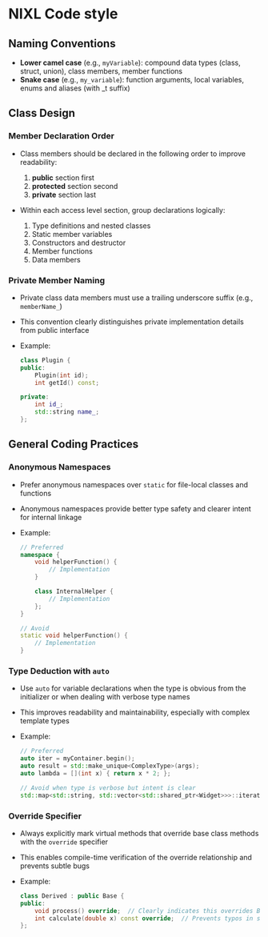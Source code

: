 <!--
SPDX-FileCopyrightText: Copyright (c) 2024-2025 NVIDIA CORPORATION & AFFILIATES. All rights reserved.
SPDX-License-Identifier: Apache-2.0

Licensed under the Apache License, Version 2.0 (the "License");
you may not use this file except in compliance with the License.
You may obtain a copy of the License at

http://www.apache.org/licenses/LICENSE-2.0

Unless required by applicable law or agreed to in writing, software
distributed under the License is distributed on an "AS IS" BASIS,
WITHOUT WARRANTIES OR CONDITIONS OF ANY KIND, either express or implied.
See the License for the specific language governing permissions and
limitations under the License.
-->

# NIXL Code style

## Naming Conventions

* **Lower camel case** (e.g., `myVariable`): compound data types (class, struct, union), class members, member functions
* **Snake case** (e.g., `my_variable`): function arguments, local variables, enums and aliases (with _t suffix)

## Class Design

### Member Declaration Order

* Class members should be declared in the following order to improve readability:
  1. **public** section first
  2. **protected** section second
  3. **private** section last

* Within each access level section, group declarations logically:
  1. Type definitions and nested classes
  2. Static member variables
  3. Constructors and destructor
  4. Member functions
  5. Data members

### Private Member Naming

* Private class data members must use a trailing underscore suffix (e.g., `memberName_`)
* This convention clearly distinguishes private implementation details from public interface
* Example:

  ```cpp
  class Plugin {
  public:
      Plugin(int id);
      int getId() const;

  private:
      int id_;
      std::string name_;
  };
  ```

## General Coding Practices

### Anonymous Namespaces

* Prefer anonymous namespaces over `static` for file-local classes and functions
* Anonymous namespaces provide better type safety and clearer intent for internal linkage
* Example:

  ```cpp
  // Preferred
  namespace {
      void helperFunction() {
          // Implementation
      }

      class InternalHelper {
          // Implementation
      };
  }

  // Avoid
  static void helperFunction() {
      // Implementation
  }
  ```

### Type Deduction with `auto`

* Use `auto` for variable declarations when the type is obvious from the initializer or when dealing with verbose type names
* This improves readability and maintainability, especially with complex template types
* Example:

  ```cpp
  // Preferred
  auto iter = myContainer.begin();
  auto result = std::make_unique<ComplexType>(args);
  auto lambda = [](int x) { return x * 2; };

  // Avoid when type is verbose but intent is clear
  std::map<std::string, std::vector<std::shared_ptr<Widget>>>::iterator iter = myContainer.begin();
  ```

### Override Specifier

* Always explicitly mark virtual methods that override base class methods with the `override` specifier
* This enables compile-time verification of the override relationship and prevents subtle bugs
* Example:

  ```cpp
  class Derived : public Base {
  public:
      void process() override;  // Clearly indicates this overrides Base::process()
      int calculate(double x) const override;  // Prevents typos in signature
  };
  ```
